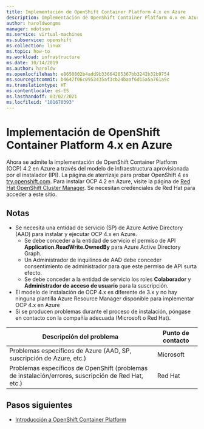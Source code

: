 ```yaml
---
title: Implementación de OpenShift Container Platform 4.x en Azure
description: Implementación de OpenShift Container Platform 4.x en Azure.
author: haroldwongms
manager: mdotson
ms.service: virtual-machines
ms.subservice: openshift
ms.collection: linux
ms.topic: how-to
ms.workload: infrastructure
ms.date: 10/14/2019
ms.author: haroldw
ms.openlocfilehash: e8650802b4add9b33664205367bb3242b32b9754
ms.sourcegitcommit: b4647f06c0953435af3cb24baaf6d15a5a761a9c
ms.translationtype: HT
ms.contentlocale: es-ES
ms.lasthandoff: 03/02/2021
ms.locfileid: "101670393"
---
```

# <a name="deploy-openshift-container-platform-4x-in-azure"></a>Implementación de OpenShift Container Platform 4.x en Azure

Ahora se admite la implementación de OpenShift Container Platform (OCP) 4.2 en Azure a través del modelo de infraestructura aprovisionada por el instalador (IPI).  La página de aterrizaje para probar OpenShift 4 es [try.openshift.com](https://try.openshift.com/). Para instalar OCP 4.2 en Azure, visite la página de [Red Hat OpenShift Cluster Manager](https://cloud.redhat.com/openshift/install/azure/installer-provisioned).  Se necesitan credenciales de Red Hat para acceder a este sitio.


## <a name="notes"></a>Notas 

 - Se necesita una entidad de servicio (SP) de Azure Active Directory (AAD) para instalar y ejecutar OCP 4.x en Azure.
     - Se debe conceder a la entidad de servicio el permiso de API **Application.ReadWrite.OwnedBy** para Azure Active Directory Graph.
     - Un Administrador de inquilinos de AAD debe conceder consentimiento de administrador para que este permiso de API surta efecto.
     - Se debe conceder a la entidad de servicio los roles **Colaborador** y **Administrador de acceso de usuario** para la suscripción.
 - El modelo de instalación de OCP 4.x es diferente de 3.x y no hay ninguna plantilla Azure Resource Manager disponible para implementar OCP 4.x en Azure
 - Si se producen problemas durante el proceso de instalación, póngase en contacto con la compañía adecuada (Microsoft o Red Hat).

| Descripción del problema | Punto de contacto |
|-------------------|---------------|
| Problemas específicos de Azure (AAD, SP, suscripción de Azure, etc.)                              | Microsoft |
| Problemas específicos de OpenShift (problemas de instalación/errores, suscripción de Red Hat, etc.) |  Red Hat  |




## <a name="next-steps"></a>Pasos siguientes

- [Introducción a OpenShift Container Platform](https://docs.openshift.com)
